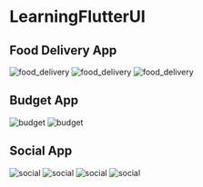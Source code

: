 # LearningFlutterUI

## Food Delivery App
![food_delivery](https://github.com/phuongltd97dn/LearningFlutterUI/assets/54168377/657ca307-e0b6-497a-9d73-47eb69590714) ![food_delivery](https://github.com/phuongltd97dn/LearningFlutterUI/assets/54168377/9bf07dcc-93f1-4b5f-9289-b6b4d0cbb5d5) ![food_delivery](https://github.com/phuongltd97dn/LearningFlutterUI/assets/54168377/84715c48-2382-4104-9348-533b57ce2820) 

## Budget App
![budget](https://github.com/phuongltd97dn/LearningFlutterUI/assets/54168377/c0dc7070-ef68-4859-9ab9-692bb2581bcc) ![budget](https://github.com/phuongltd97dn/LearningFlutterUI/assets/54168377/ae094a8a-05a8-4529-af0c-f261c4ab85ce)

## Social App
![social](https://github.com/phuongltd97dn/LearningFlutterUI/assets/54168377/755c0de2-1be0-402d-ad93-9325f02bb283) ![social](https://github.com/phuongltd97dn/LearningFlutterUI/assets/54168377/8c81ac6e-a84b-4070-8751-128b3e848e43) ![social](https://github.com/phuongltd97dn/LearningFlutterUI/assets/54168377/47317740-9664-4224-8967-b5839900e526) ![social](https://github.com/phuongltd97dn/LearningFlutterUI/assets/54168377/f3ff4dbd-2f01-4e9b-b3fd-abfad078eccb)
